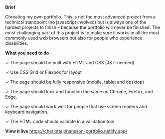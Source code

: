 **Brief**

Chreating my own portfolio. This is not the most advanced project from a technical standpoint (no javascript involved) but is always one of the hardest projects to finish – because the portfolio will never be finished. The most challenging part of this project is to make sure it works in all the most commonly used web browsers but also for people who experience disabilities.

**What you need to do**

✓ The page should be built with HTML and CSS (JS if needed)

✓ Use CSS Grid or Flexbox for layout

✓ The page should be fully responsive (mobile, tablet and desktop)

✓ The page should look and function the same on Chrome, Firefox, and Edge.

✓ The page should work well for people that use screen readers and keyboard navigation.

✓ The HTML code should validate in a validation tool.

**View it live**
https://charlottejohansson-portfolio.netlify.app/
